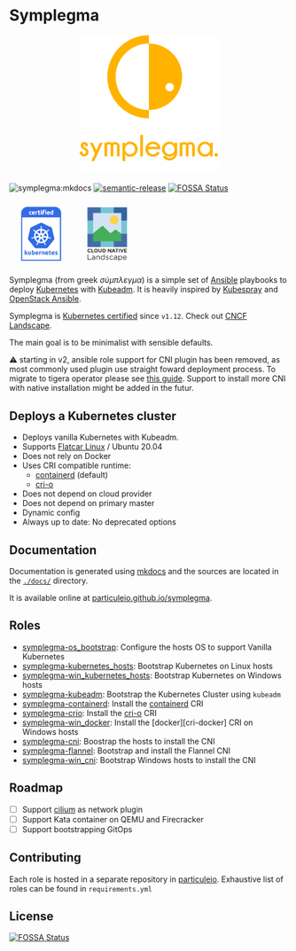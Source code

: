 # Symplegma

<p align="center">
  <img src="images/logo.png">
</p>

![symplegma:mkdocs](https://github.com/clusterfrak-dynamics/symplegma/workflows/symplegma:mkdocs/badge.svg)
[![semantic-release](https://img.shields.io/badge/%20%20%F0%9F%93%A6%F0%9F%9A%80-semantic--release-e10079.svg)](https://github.com/semantic-release/semantic-release)
[![FOSSA Status](https://app.fossa.io/api/projects/git%2Bgithub.com%2Fclusterfrak-dynamics%2Fsymplegma.svg?type=shield)](https://app.fossa.io/projects/git%2Bgithub.com%2Fclusterfrak-dynamics%2Fsymplegma?ref=badge_shield)

<p align="left">
<a href="https://github.com/cncf/k8s-conformance"><img src="https://github.com/cncf/artwork/raw/master/projects/kubernetes/certified-kubernetes/versionless/color/certified-kubernetes-color.png" alt="Certified Kubernetes" title="Certified Kubernetes" width=75 style="vertical-align:middle;margin:10px 20px" /></a>
<a href="https://landscape.cncf.io/format=card-mode&organization=particule&selected=symplegma"><img src="https://github.com/cncf/artwork/raw/master/other/cncf-landscape/stacked/color/cncf-landscape-stacked-color.png" alt="Certified Kubernetes" title="Certified Kubernetes" width=75 style="vertical-align:middle;margin:10px 20px" /></a>
</p>

Symplegma (from greek *σύμπλεγμα*) is a simple set of [Ansible](https://www.ansible.com/) playbooks to deploy [Kubernetes](https://kubernetes.io/) with [Kubeadm](https://kubernetes.io/docs/setup/independent/high-availability/). It is heavily inspired by [Kubespray](https://github.com/kubernetes-incubator/kubespray) and [OpenStack Ansible](https://docs.openstack.org/openstack-ansible/latest/).

Symplegma is [Kubernetes certified](https://github.com/cncf/k8s-conformance/tree/master/v1.20/symplegma) since `v1.12`. Check out [CNCF Landscape](https://landscape.cncf.io/).

The main goal is to be minimalist with sensible defaults.

:warning: starting in v2, ansible role support for CNI plugin has been removed,
as most commonly used plugin use straight foward deployment process. To migrate
to tigera operator please see [this
guide](https://projectcalico.docs.tigera.io/maintenance/operator-migration).
Support to install more CNI with native installation might be added in the
futur.

## Deploys a Kubernetes cluster

- Deploys vanilla Kubernetes with Kubeadm.
- Supports [Flatcar Linux](https://www.flatcar-linux.org/) / Ubuntu 20.04
- Does not rely on Docker
- Uses CRI compatible runtime:
    - [containerd][cri-containerd] (default)
    - [cri-o][cri-crio]
- Does not depend on cloud provider
- Does not depend on primary master
- Dynamic config
- Always up to date: No deprecated options

[cri-crio]: https://cri-o.io/
[cri-containerd]: https://github.com/containerd/containerd

## Documentation

Documentation is generated using [mkdocs][mkdocs] and the sources are located in the [`./docs/`](./docs/) directory.

It is available online at [particuleio.github.io/symplegma](https://particuleio.github.io/symplegma/).

[mkdocs]: https://www.mkdocs.org/

## Roles

- [symplegma-os_bootstrap][role-os_bootstrap]: Configure the hosts OS to support Vanilla Kubernetes
- [symplegma-kubernetes_hosts][role-kubernetes_hosts]: Bootstrap Kubernetes on Linux hosts
- [symplegma-win_kubernetes_hosts][role-symplegma-win_kubernetes_hosts]: Bootstrap Kubernetes on Windows hosts
- [symplegma-kubeadm][role-symplegma-kubeadm]: Bootstrap the Kubernetes Cluster using `kubeadm`
- [symplegma-containerd][role-symplegma-containerd]: Install the [containerd][cri-containerd] CRI
- [symplegma-crio][role-symplegma-crio]: Install the [cri-o][cri-crio] CRI
- [symplegma-win_docker][role-symplegma-win_docker]: Install the [docker][cri-docker] CRI on Windows hosts
- [symplegma-cni][role-symplegma-cni]: Boostrap the hosts to install the CNI
- [symplegma-flannel][role-symplegma-flannel]: Bootstrap and install the Flannel CNI
- [symplegma-win_cni][role-symplegma-win_cni]: Bootstrap Windows hosts to install the CNI

[role-os_bootstrap]: https://github.com/particuleio/symplegma-os_bootstrap.git
[role-kubernetes_hosts]: https://github.com/particuleio/symplegma-kubernetes_hosts
[role-symplegma-kubeadm]: https://github.com/particuleio/symplegma-kubeadm
[role-symplegma-containerd]: https://github.com/particuleio/symplegma-containerd
[role-symplegma-crio]: https://github.com/particuleio/symplegma-crio
[role-symplegma-cni]: https://github.com/particuleio/symplegma-cni
[role-symplegma-flannel]: https://github.com/particuleio/symplegma-flannel
[role-symplegma-win_cni]: https://github.com/particuleio/symplegma-win_cni
[role-symplegma-win_kubernetes_hosts]: https://github.com/particuleio/symplegma-win_kubernetes_hosts
[role-symplegma-win_docker]: https://github.com/particuleio/symplegma-win_docker

## Roadmap

- [ ] Support [cilium](https://github.com/cilium/cilium) as network plugin
- [ ] Support Kata container on QEMU and Firecracker
- [ ] Support bootstrapping GitOps

## Contributing

Each role is hosted in a separate repository in [particuleio](https://github.com/particuleio). Exhaustive list of roles can be found in `requirements.yml`

## License
[![FOSSA Status](https://app.fossa.io/api/projects/git%2Bgithub.com%2Fclusterfrak-dynamics%2Fsymplegma.svg?type=large)](https://app.fossa.io/projects/git%2Bgithub.com%2Fclusterfrak-dynamics%2Fsymplegma?ref=badge_large)
